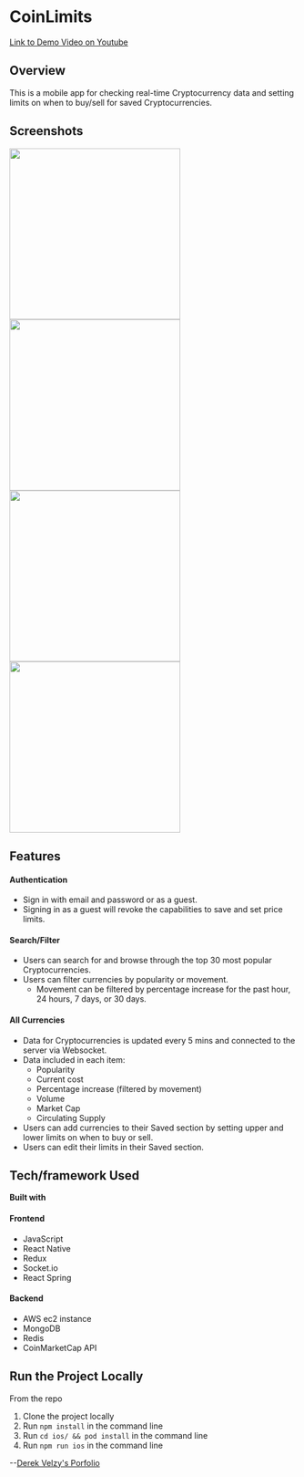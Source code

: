 # CoinLimits #
[Link to Demo Video on Youtube](https://www.youtube.com/watch?v=Luck4BbAU50)

## Overview ##
This is a mobile app for checking real-time Cryptocurrency data and setting limits on when to buy/sell for saved Cryptocurrencies.

## Screenshots ##
<img src="https://derekvelzy-website-images.s3-us-west-1.amazonaws.com/CLHome.PNG" height="300">
<img src="https://derekvelzy-website-images.s3-us-west-1.amazonaws.com/CLOptions.PNG" height="300">
<img src="https://derekvelzy-website-images.s3-us-west-1.amazonaws.com/CLLimits.PNG" height="300">
<img src="https://derekvelzy-website-images.s3-us-west-1.amazonaws.com/CLSet.PNG" height="300">

## Features ##
#### Authentication ####
- Sign in with email and password or as a guest.
- Signing in as a guest will revoke the capabilities to save and set price limits.

#### Search/Filter ####
- Users can search for and browse through the top 30 most popular Cryptocurrencies.
- Users can filter currencies by popularity or movement.
  - Movement can be filtered by percentage increase for the past hour, 24 hours, 7 days, or 30 days.

#### All Currencies ####
- Data for Cryptocurrencies is updated every 5 mins and connected to the server via Websocket.
- Data included in each item:
  - Popularity
  - Current cost
  - Percentage increase (filtered by movement)
  - Volume
  - Market Cap
  - Circulating Supply
- Users can add currencies to their Saved section by setting upper and lower limits on when to buy or sell.
- Users can edit their limits in their Saved section.

## Tech/framework Used ##
__Built with__
#### Frontend ####
- JavaScript
- React Native
- Redux
- Socket.io
- React Spring

#### Backend ####
- AWS ec2 instance
- MongoDB
- Redis
- CoinMarketCap API

## Run the Project Locally ##
From the repo
1. Clone the project locally
2. Run ```npm install``` in the command line
3. Run ```cd ios/ && pod install``` in the command line
3. Run ```npm run ios``` in the command line

--[Derek Velzy's Porfolio](https://www.dvelzyportfolio.com/)